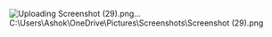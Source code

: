 
![Uploading Screenshot (29).png…]()
C:\Users\Ashok\OneDrive\Pictures\Screenshots\Screenshot (29).png
